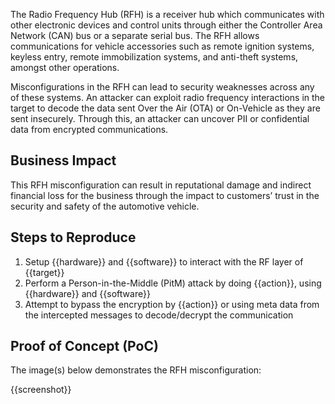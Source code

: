 The Radio Frequency Hub (RFH) is a receiver hub which communicates with other electronic devices and control units through either the Controller Area Network (CAN) bus or a separate serial bus. The RFH allows communications for vehicle accessories such as remote ignition systems, keyless entry, remote immobilization systems, and anti-theft systems, amongst other operations.

Misconfigurations in the RFH can lead to security weaknesses across any of these systems. An attacker can exploit radio frequency interactions in the target to decode the data sent Over the Air (OTA) or On-Vehicle as they are sent insecurely. Through this, an attacker can uncover PII or confidential data from encrypted communications.

## Business Impact

This RFH misconfiguration can result in reputational damage and indirect financial loss for the business through the impact to customers’ trust in the security and safety of the automotive vehicle.

## Steps to Reproduce

1. Setup {{hardware}} and {{software}} to interact with the RF layer of {{target}}
1. Perform a Person-in-the-Middle (PitM) attack by doing {{action}}, using {{hardware}} and {{software}}
1. Attempt to bypass the encryption by {{action}} or using meta data from the intercepted messages to decode/decrypt the communication

## Proof of Concept (PoC)

The image(s) below demonstrates the RFH misconfiguration:

{{screenshot}}
